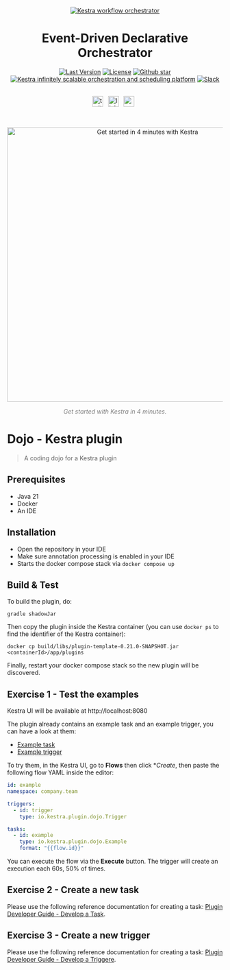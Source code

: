 <p align="center">
  <a href="https://www.kestra.io">
    <img src="https://kestra.io/banner.png"  alt="Kestra workflow orchestrator" />
  </a>
</p>

<h1 align="center" style="border-bottom: none">
    Event-Driven Declarative Orchestrator
</h1>

<div align="center">
 <a href="https://github.com/kestra-io/kestra/releases"><img src="https://img.shields.io/github/tag-pre/kestra-io/kestra.svg?color=blueviolet" alt="Last Version" /></a>
  <a href="https://github.com/kestra-io/kestra/blob/develop/LICENSE"><img src="https://img.shields.io/github/license/kestra-io/kestra?color=blueviolet" alt="License" /></a>
  <a href="https://github.com/kestra-io/kestra/stargazers"><img src="https://img.shields.io/github/stars/kestra-io/kestra?color=blueviolet&logo=github" alt="Github star" /></a> <br>
<a href="https://kestra.io"><img src="https://img.shields.io/badge/Website-kestra.io-192A4E?color=blueviolet" alt="Kestra infinitely scalable orchestration and scheduling platform"></a>
<a href="https://kestra.io/slack"><img src="https://img.shields.io/badge/Slack-Join%20Community-blueviolet?logo=slack" alt="Slack"></a>
</div>

<br />

<p align="center">
    <a href="https://twitter.com/kestra_io"><img height="25" src="https://kestra.io/twitter.svg" alt="twitter" /></a> &nbsp;
    <a href="https://www.linkedin.com/company/kestra/"><img height="25" src="https://kestra.io/linkedin.svg" alt="linkedin" /></a> &nbsp;
<a href="https://www.youtube.com/@kestra-io"><img height="25" src="https://kestra.io/youtube.svg" alt="youtube" /></a> &nbsp;
</p>

<br />
<p align="center">
    <a href="https://go.kestra.io/video/product-overview" target="_blank">
        <img src="https://kestra.io/startvideo.png" alt="Get started in 4 minutes with Kestra" width="640px" />
    </a>
</p>
<p align="center" style="color:grey;"><i>Get started with Kestra in 4 minutes.</i></p>


# Dojo - Kestra plugin

> A coding dojo for a Kestra plugin

## Prerequisites
- Java 21
- Docker
- An IDE

## Installation
- Open the repository in your IDE
- Make sure annotation processing is enabled in your IDE
- Starts the docker compose stack via `docker compose up`

## Build & Test
To build the plugin, do:

```shell
gradle shadowJar
```

Then copy the plugin inside the Kestra container (you can use `docker ps` to find the identifier of the Kestra container):

```shell
docker cp build/libs/plugin-template-0.21.0-SNAPSHOT.jar <containerId>/app/plugins
```

Finally, restart your docker compose stack so the new plugin will be discovered.

## Exercise 1 - Test the examples

Kestra UI will be available at http://localhost:8080

The plugin already contains an example task and an example trigger, you can have a look at them:
- [Example task](/src/main/java/io/kestra/plugin/dojo/Example.java)
- [Example trigger](/src/main/java/io/kestra/plugin/dojo/Trigger.java)

To try them, in the Kestra UI, go to **Flows** then click **Create*, then paste the following flow YAML inside the editor:

```yaml
id: example
namespace: company.team

triggers:
  - id: trigger
    type: io.kestra.plugin.dojo.Trigger

tasks:
  - id: example
    type: io.kestra.plugin.dojo.Example
    format: "{{flow.id}}"
```

You can execute the flow via the **Execute** button.
The trigger will create an execution each 60s, 50% of times.

## Exercise 2 - Create a new task

Please use the following reference documentation for creating a task: [Plugin Developer Guide - Develop a Task](https://kestra.io/docs/plugin-developer-guide/task).

## Exercise 3 - Create a new trigger

Please use the following reference documentation for creating a task: [Plugin Developer Guide - Develop a Triggere](https://kestra.io/docs/plugin-developer-guide/trigger).
